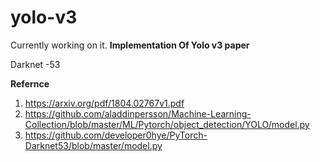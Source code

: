# yolo-v3
Currently working on it.
**Implementation Of Yolo v3 paper**

Darknet -53



**Refernce**
1) https://arxiv.org/pdf/1804.02767v1.pdf
2) https://github.com/aladdinpersson/Machine-Learning-Collection/blob/master/ML/Pytorch/object_detection/YOLO/model.py
3) https://github.com/developer0hye/PyTorch-Darknet53/blob/master/model.py
